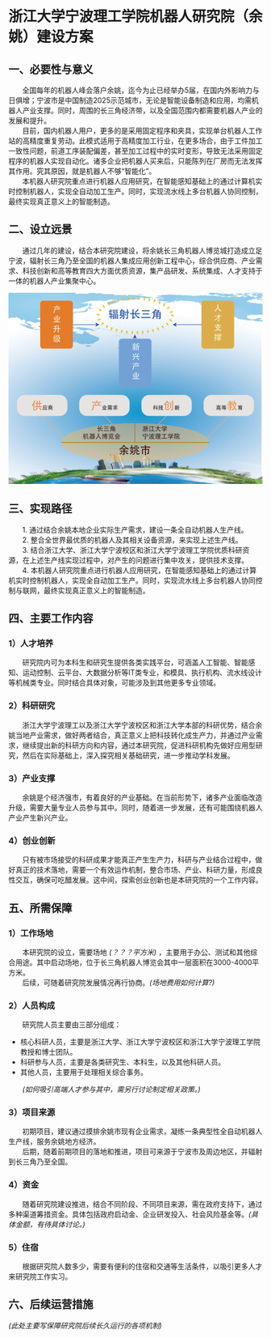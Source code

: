 

# 浙江大学宁波理工学院机器人研究院（余姚）建设方案
## 一、必要性与意义
&nbsp;&nbsp;&nbsp;&nbsp;&nbsp;&nbsp;&nbsp;全国每年的机器人峰会落户余姚，迄今为止已经举办5届，在国内外影响力与日俱增；宁波市是中国制造2025示范城市，无论是智能设备制造和应用，均需机器人产业支撑。同时，周围的长三角经济带，以及全国范围内都需要机器人产业的发展和提升。  
&nbsp;&nbsp;&nbsp;&nbsp;&nbsp;&nbsp;&nbsp;目前，国内机器人用户，更多的是采用固定程序和夹具，实现单台机器人工作站的高精度重复劳动。此模式适用于高精度加工行业，在更多场合，由于工件加工一致性问题，前道工序装配偏差，甚至加工过程中的实时变形，导致无法采用固定程序的机器人实现自动化。诸多企业把机器人买来后，只能陈列在厂房而无法发挥其作用。究其原因，就是机器人不够“智能化”。  
&nbsp;&nbsp;&nbsp;&nbsp;&nbsp;&nbsp;&nbsp;本机器人研究院重点进行机器人应用研究，在智能感知基础上的通过计算机实时控制机器人，实现全自动加工生产。同时，实现流水线上多台机器人协同控制，最终实现真正意义上的智能制造。

## 二、设立远景
&nbsp;&nbsp;&nbsp;&nbsp;&nbsp;&nbsp;&nbsp;通过几年的建设，结合本研究院建设，将余姚长三角机器人博览城打造成立足宁波，辐射长三角乃至全国的机器人集成应用创新工程中心，综合供应商、产业需求、科技创新和高等教育四大方面优质资源，集产品研发、系统集成、人才支持于一体的机器人产业集聚中心。
<center>
   <img src="https://raw.githubusercontent.com/20181012yuyaorobot/prepare/master/small2_1.png" > 
</center>

## 三、实现路径
&nbsp;&nbsp;&nbsp;&nbsp;&nbsp;&nbsp;&nbsp;1. 通过结合余姚本地企业实际生产需求，建设一条全自动机器人生产线。  
&nbsp;&nbsp;&nbsp;&nbsp;&nbsp;&nbsp;&nbsp;2. 整合全世界最优质的机器人及其相关设备资源，来实现上述生产线。  
&nbsp;&nbsp;&nbsp;&nbsp;&nbsp;&nbsp;&nbsp;3. 结合浙江大学、浙江大学宁波校区和浙江大学宁波理工学院优质科研资源，在上述生产线实现过程中，对产生的问题进行集中攻关，提供技术支撑。  
&nbsp;&nbsp;&nbsp;&nbsp;&nbsp;&nbsp;&nbsp;4. 本机器人研究院重点进行机器人应用研究，在智能感知基础上的通过计算机实时控制机器人，实现全自动加工生产。同时，实现流水线上多台机器人协同控制与联网，最终实现真正意义上的智能制造。

## 四、主要工作内容
### 1）人才培养
&nbsp;&nbsp;&nbsp;&nbsp;&nbsp;&nbsp;&nbsp;研究院内可为本科生和研究生提供各类实践平台，可涵盖人工智能、智能感知、运动控制、云平台、大数据分析等IT类专业，和模具、执行机构、流水线设计等机械类专业。同时结合具体对象，可能涉及到其他更多专业领域。
### 2）科研研究
&nbsp;&nbsp;&nbsp;&nbsp;&nbsp;&nbsp;&nbsp;浙江大学宁波理工以及浙江大学宁波校区和浙江大学本部的科研优势，结合余姚当地产业需求，做好两者结合，真正意义上把科技转化成生产力，并通过产业需求，继续提出新的科研方向和内容，通过本研究院，促进科研机构先做好应用型研究，然后在实际基础上，深入探究相关基础研究，进一步推动学科发展。
### 3）产业支撑
&nbsp;&nbsp;&nbsp;&nbsp;&nbsp;&nbsp;&nbsp;余姚是个经济强市，有着良好的产业基础。在当前形势下，诸多产业面临改造升级，需要大量专业人员参与其中。同时，随着进一步发展，还有可能围绕机器人产业产生新兴产业。
### 4）创业创新
&nbsp;&nbsp;&nbsp;&nbsp;&nbsp;&nbsp;&nbsp;只有被市场接受的科研成果才能真正产生生产力，科研与产业结合过程中，做好真正的技术落地，需要一个有效运作机制，整合市场、产业、科研力量，形成良性交互，确保可吃醋发展。这中间，探索创业创新也是本研究院的一个工作内容。

## 五、所需保障
### 1）工作场地
&nbsp;&nbsp;&nbsp;&nbsp;&nbsp;&nbsp;&nbsp;本研究院的设立，需要场地 _(？？？平方米)_ ，主要用于办公、测试和其他综合用途。其中启动场地，位于长三角机器人博览会其中一层面积在3000-4000平方米。  
&nbsp;&nbsp;&nbsp;&nbsp;&nbsp;&nbsp;&nbsp;后续，可随着研究院发展情况再行协商。_(场地费用如何计算?)_

### 2）人员构成
&nbsp;&nbsp;&nbsp;&nbsp;&nbsp;&nbsp;&nbsp;研究院人员主要由三部分组成：
* 核心科研人员，主要是浙江大学、浙江大学宁波校区和浙江大学宁波理工学院教授和博士团队。
* 科研参与人员，主要是各类研究生、本科生，以及其他科研人员。
* 其他人员，主要用于处理相关综合事务。  
  
&nbsp;&nbsp;&nbsp;&nbsp;&nbsp;&nbsp;&nbsp;_(如何吸引高端人才参与其中，需另行讨论制定相关政策。)_

### 3）项目来源
&nbsp;&nbsp;&nbsp;&nbsp;&nbsp;&nbsp;&nbsp;初期项目，建议通过摸排余姚市现有企业需求，凝练一条典型性全自动机器人生产线，服务余姚地方经济。  
&nbsp;&nbsp;&nbsp;&nbsp;&nbsp;&nbsp;&nbsp;后期，随着前期项目的落地和推进，项目可来源于宁波市及周边地区，并辐射到长三角乃至全国。

### 4）资金
&nbsp;&nbsp;&nbsp;&nbsp;&nbsp;&nbsp;&nbsp;随着研究院建设推进，结合不同阶段、不同项目来源，需在政府支持下，通过多种渠道筹措资金。具体包括政府启动金、企业研发投入、社会风险基金等。_(具体金额，有待具体讨论。)_
### 5）住宿
&nbsp;&nbsp;&nbsp;&nbsp;&nbsp;&nbsp;&nbsp;根据研究院人数多少，需要有便利的住宿和交通等生活条件，以吸引更多人才来研究院工作实习。
## 六、后续运营措施
_(此处主要写保障研究院后续长久运行的各项机制)_

